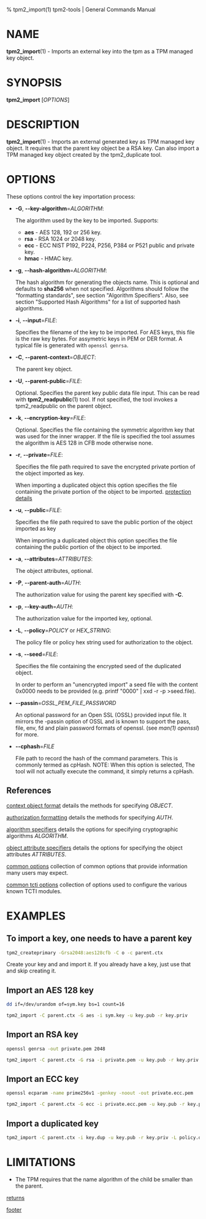 % tpm2_import(1) tpm2-tools | General Commands Manual

# NAME

**tpm2_import**(1) - Imports an external key into the tpm as a TPM managed key
object.

# SYNOPSIS

**tpm2_import** [*OPTIONS*]

# DESCRIPTION

**tpm2_import**(1) - Imports an external generated key as TPM managed key object.
It requires that the parent key object be a RSA key. Can also import a TPM
managed key object created by the tpm2_duplicate tool.

# OPTIONS

These options control the key importation process:

  * **-G**, **\--key-algorithm**=_ALGORITHM_:

    The algorithm used by the key to be imported. Supports:
    * **aes** - AES 128, 192 or 256 key.
    * **rsa** - RSA 1024 or 2048 key.
    * **ecc** - ECC NIST P192, P224, P256, P384 or P521 public and private key.
	* **hmac** - HMAC key.

  * **-g**, **\--hash-algorithm**=_ALGORITHM_:

    The hash algorithm for generating the objects name. This is optional
    and defaults to **sha256** when not specified. Algorithms should follow the
    "formatting standards", see section "Algorithm Specifiers".
    Also, see section "Supported Hash Algorithms" for a list of supported
    hash algorithms.

  * **-i**, **\--input**=_FILE_:

    Specifies the filename of the key to be imported. For AES keys,
    this file is the raw key bytes. For assymetric keys in PEM or DER
    format. A typical file is generated with `openssl genrsa`.

  * **-C**, **\--parent-context**=_OBJECT_:

    The parent key object.

  * **-U**, **\--parent-public**=_FILE_:

    Optional. Specifies the parent key public data file input. This can be read
    with **tpm2_readpublic**(1) tool. If not specified, the tool invokes a
    tpm2_readpublic on the parent object.

  * **-k**, **\--encryption-key**=_FILE_:

    Optional. Specifies the file containing the symmetric algorithm key that was
    used for the inner wrapper. If the file is specified the tool assumes the
    algorithm is AES 128 in CFB mode otherwise none.

  * **-r**, **\--private**=_FILE_:

    Specifies the file path required to save the encrypted private portion of
    the object imported as key.

    When importing a duplicated object this option specifies the file containing
    the private portion of the object to be imported.
    [protection details](common/protection-details.md)

  * **-u**, **\--public**=_FILE_:

    Specifies the file path required to save the public portion of the object
    imported as key

    When importing a duplicated object this option specifies the file containing
    the public portion of the object to be imported.

  * **-a**, **\--attributes**=_ATTRIBUTES_:

    The object attributes, optional.

  * **-P**, **\--parent-auth**=_AUTH_:

    The authorization value for using the parent key specified with **-C**.

  * **-p**, **\--key-auth**=_AUTH_:

    The authorization value for the imported key, optional.

  * **-L**, **\--policy**=_POLICY_ or _HEX\_STRING_:

    The policy file or policy hex string used for authorization to the object.

  * **-s**, **\--seed**=_FILE_:

    Specifies the file containing the encrypted seed of the duplicated object.

    In order to perform an "unencrypted import" a seed file with the content
    0x0000 needs to be provided (e.g. printf "0000" | xxd -r -p >seed.file).

  * **\--passin**=_OSSL\_PEM\_FILE\_PASSWORD_

    An optional password for an Open SSL (OSSL) provided input file. It mirrors
    the -passin option of OSSL and is known to support the pass, file, env, fd
    and plain password formats of openssl. (see *man(1) openssl*) for more.

  * **\--cphash**=_FILE_

    File path to record the hash of the command parameters. This is commonly
    termed as cpHash. NOTE: When this option is selected, The tool will not
    actually execute the command, it simply returns a cpHash.

## References

[context object format](common/ctxobj.md) details the methods for specifying
_OBJECT_.

[authorization formatting](common/authorizations.md) details the methods for
specifying _AUTH_.

[algorithm specifiers](common/alg.md) details the options for specifying
cryptographic algorithms _ALGORITHM_.

[object attribute specifiers](common/obj-attrs.md) details the options for
specifying the object attributes _ATTRIBUTES_.

[common options](common/options.md) collection of common options that provide
information many users may expect.

[common tcti options](common/tcti.md) collection of options used to configure
the various known TCTI modules.

# EXAMPLES

## To import a key, one needs to have a parent key
```bash
tpm2_createprimary -Grsa2048:aes128cfb -C o -c parent.ctx
```

Create your key and and import it. If you already have a key, just use that
and skip creating it.

## Import an AES 128 key
```bash
dd if=/dev/urandom of=sym.key bs=1 count=16

tpm2_import -C parent.ctx -G aes -i sym.key -u key.pub -r key.priv
```

## Import an RSA key
```bash
openssl genrsa -out private.pem 2048

tpm2_import -C parent.ctx -G rsa -i private.pem -u key.pub -r key.priv
```

## Import an ECC key
```bash
openssl ecparam -name prime256v1 -genkey -noout -out private.ecc.pem

tpm2_import -C parent.ctx -G ecc -i private.ecc.pem -u key.pub -r key.priv
```

## Import a duplicated key
```bash
tpm2_import -C parent.ctx -i key.dup -u key.pub -r key.priv -L policy.dat
```

# LIMITATIONS
  * The TPM requires that the name algorithm of the child be smaller than the
    parent.

[returns](common/returns.md)

[footer](common/footer.md)
